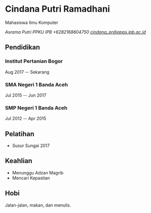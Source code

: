 # Cindana Putri Ramadhani
Mahasiswa Ilmu Komputer

*Asrama Putri PPKU IPB*
*+6282168604750*
*cindana_pr@apps.ipb.ac.id*
 
## Pendidikan
### Institut Pertanian Bogor
Aug 2017 -- Sekarang
### SMA Negeri 1 Banda Aceh
Jul 2015 -- Jun 2017
### SMP Negeri 1 Banda Aceh 
Jul 2012 -- Apr 2015

## Pelatihan
- Susur Sungai 2017

## Keahlian
- Menunggu Adzan Magrib
- Mencari Kepastian

## Hobi
Jalan-jalan, makan, dan menulis.
